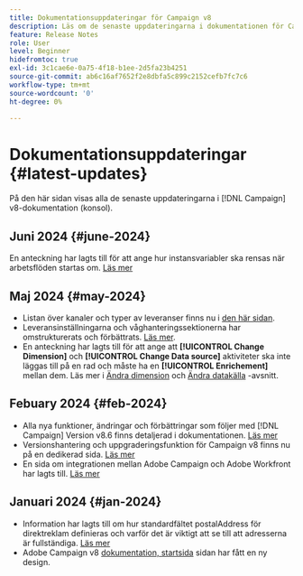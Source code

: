 ```yaml
---
title: Dokumentationsuppdateringar för Campaign v8
description: Läs om de senaste uppdateringarna i dokumentationen för Campaign v8
feature: Release Notes
role: User
level: Beginner
hidefromtoc: true
exl-id: 3c1cae6e-0a75-4f18-b1ee-2d5fa23b4251
source-git-commit: ab6c16af7652f2e8dbfa5c899c2152cefb7fc7c6
workflow-type: tm+mt
source-wordcount: '0'
ht-degree: 0%

---
```


# Dokumentationsuppdateringar {#latest-updates}

På den här sidan visas alla de senaste uppdateringarna i [!DNL Campaign] v8-dokumentation (konsol).

## Juni 2024 {#june-2024}

En anteckning har lagts till för att ange hur instansvariabler ska rensas när arbetsflöden startas om. [Läs mer](../../automation/workflow/start-a-workflow.md)

## Maj 2024 {#may-2024}

* Listan över kanaler och typer av leveranser finns nu i [den här sidan](create-message.md).
* Leveransinställningarna och våghanteringssektionerna har omstrukturerats och förbättrats. [Läs mer](../send/configure-and-send.md).
* En anteckning har lagts till för att ange att **[!UICONTROL Change Dimension]** och **[!UICONTROL Change Data source]** aktiviteter ska inte läggas till på en rad och måste ha en **[!UICONTROL Enrichement]** mellan dem. Läs mer i [Ändra dimension](../../automation/workflow/change-dimension.md) och [Ändra datakälla](../../automation/workflow/change-data-source.md) -avsnitt.

## Febuary 2024 {#feb-2024}

* Alla nya funktioner, ändringar och förbättringar som följer med [!DNL Campaign] Version v8.6 finns detaljerad i dokumentationen. [Läs mer](release-notes.md)
* Versionshantering och uppgraderingsfunktion för Campaign v8 finns nu på en dedikerad sida. [Läs mer](upgrades.md)
* En sida om integrationen mellan Adobe Campaign och Adobe Workfront har lagts till. [Läs mer](../connect/ac-workfront.md)

## Januari 2024 {#jan-2024}

* Information har lagts till om hur standardfältet postalAddress för direktreklam definieras och varför det är viktigt att se till att adresserna är fullständiga. [Läs mer](../send/direct-mail.md)
* Adobe Campaign v8 [dokumentation, startsida](../campaign-home.md) sidan har fått en ny design.
